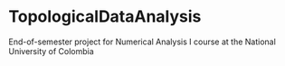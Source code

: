 # TopologicalDataAnalysis
End-of-semester project for Numerical Analysis I course at the National University of Colombia
